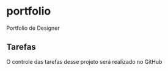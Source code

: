 # portfolio
Portfolio de Designer

## Tarefas

O controle das tarefas desse projeto será realizado no GitHub

